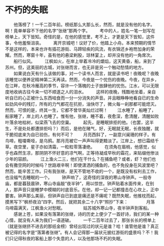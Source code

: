 # 不朽的失眠
　　他落榜了！一千二百年前。榜纸那么大那么长，然而，就是没有他的名字。啊！竟单单容不下他的名字“张继”那两个字。 
　　考中的人，姓名一笔一划写在榜单上，天下皆知。奇怪的是，在他的感觉里，考不上，才更是天下皆知，这件事，令他羞惭沮丧。 
　　离开京城吧！议好了价，他踏上小舟。本来预期的情节不是这样的，本来也许有插花游街、马蹄轻疾的风流，有衣锦还乡袍笏加身的荣耀。然而，寒窗十年，虽有他的悬梁剌股，琼林宴上，却并没有他的一角席次。 
　　船行似风。 
　　江枫如火，在岸上举着冷冷的爝焰，这天黄昏，船，来到了苏州。但，这美丽的古城，对张继而言，也无非是另一个触动愁情的地方。 
　　如果说白天有什么该做的事，对一个读书人而言，就是读书吧！夜晚呢？夜晚该睡觉以便养足精神第二天再读。然而，今夜是一个忧伤的夜晚。今夜，在异乡，在江畔，在秋冷雁高的季节，容许一个落魄的士子放肆他的忧伤。江水，可以无限度地收纳古往今来一切不顺遂之人的泪水。 
　　这样的夜晚，残酷地坐着，亲自听自已的心正被什么东西啮食而一分一分消失的声音。并且眼睁睁地看自已的生命如劲风中的残灯，所有的力气都花在抗拒，油快尽了，微火每一刹那都可能熄灭。然而，可恨的是，终其一生，它都不曾华美灿烂过啊！ 
　　江水睡了，船睡了，船家睡了，岸上的人也睡了。惟有他，张继，睡不着，夜愈深，愈清醒，清醒如败叶落余地枯树，似梁燕飞去的空巢。 
　　起先，是睡眠排拒的他。（也罢，这半生，不是处处都遭排拒吗？）而后，是他在赌气，好，无眠就无眠，长夜独醒，就干脆彻底来为自已验伤，有何不可？ 
　　月亮西斜了，一副意兴阑珊的样子。有鸟啼，粗嗄嘶哑，是乌鸦。那月亮被它一声声叫得更黯淡了。江岸上，想已霜结千草。夜空里，星子亦如清霜，一粒粒零落凄绝。 
　　在须角在眉梢，他感觉，似乎也森然生凉，那阴阴不怀好意的凉气啊，正等待凝成早秋的霜花，来贴缀他惨淡少年的容颜。 
　　江上渔火二三，他们在干什么？在捕鱼吧？或者，虾？他们也会有撒空网的时候吗？世路艰辛啊！即使潇洒的捕鱼的，也不免投身在风波里吧？然而，能辛苦工作。只有我张继，是天不管地不收的一个，是既没有权利去工作，也没福气去睡眠的一个。 
　　钟声响了，这奇怪的深夜的寒山寺钟声。一般寺庙，都是暮鼓晨钟，寒山寺庙敲“夜半钟”，用以惊世。钟声贴着水面传来，在别人，那声音只是睡梦中模糊的衬底音乐。在他，却一记一记都撞击在心坎上，正中要害。钟声那么美丽，但钟声自已到底是痛还是不痛呢？既然失眠，他推枕而起，摸黑写下“枫桥夜泊”四字。然后，就把其余二十八字“照抄”下来： 
　　　　月落乌啼霜满天，江枫渔火对愁眠。 
　　　　姑苏城外寒山寺，夜半钟声到客船。 
　　感谢上苍，如果没有落第的张继，诗的历史上便少了一首好诗，我们的某一种心情，就没有人来为我们一语道破。 
　　一千二百年过去了，那张长长的榜单上（就是张继挤不进去的那纸金榜）曾经出现过的状元是谁？哈！谁管他是谁？真正被记得的名字是“落第者张继”。有人会记得那一届状元披红游街的盛景吗？不！我们只记得秋夜的客船上那个失意的人，以及他那场不朽的失眠。
 